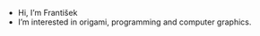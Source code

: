 - Hi, I’m František
- I’m interested in origami, programming and computer graphics.
<!---
fgrebenicek/fgrebenicek is a ✨ special ✨ repository because its `README.md` (this file) appears on your GitHub profile.
You can click the Preview link to take a look at your changes.
--->
